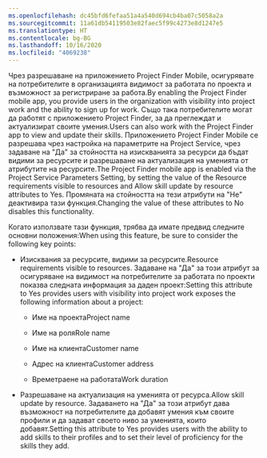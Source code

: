 ```yaml
---
ms.openlocfilehash: dc45bfd6fefaa51a4a540d694cb4ba07c5058a2a
ms.sourcegitcommit: 11a61db54119503e82faec5f99c4273e8d1247e5
ms.translationtype: HT
ms.contentlocale: bg-BG
ms.lasthandoff: 10/16/2020
ms.locfileid: "4069238"
---
```

<span data-ttu-id="ef971-101">Чрез разрешаване на приложението Project Finder Mobile, осигурявате на потребителите в организацията видимост за работата по проекта и възможност за регистриране за работа.</span><span class="sxs-lookup"><span data-stu-id="ef971-101">By enabling the Project Finder mobile app, you provide users in the organization with visibility into project work and the ability to sign up for work.</span></span> <span data-ttu-id="ef971-102">Също така потребителите могат да работят с приложението Project Finder, за да преглеждат и актуализират своите умения.</span><span class="sxs-lookup"><span data-stu-id="ef971-102">Users can also work with the Project Finder app to view and update their skills.</span></span> <span data-ttu-id="ef971-103">Приложението Project Finder Mobile се разрешава чрез настройка на параметрите на Project Service, чрез задаване на "Да" за стойността на изискванията за ресурси да бъдат видими за ресурсите и разрешаване на актуализация на уменията от атрибутите на ресурсите.</span><span class="sxs-lookup"><span data-stu-id="ef971-103">The Project Finder mobile app is enabled via the Project Service Parameters Setting, by setting the value of the Resource requirements visible to resources and Allow skill update by resource attributes to Yes.</span></span> <span data-ttu-id="ef971-104">Промяната на стойността на тези атрибути на "Не" деактивира тази функция.</span><span class="sxs-lookup"><span data-stu-id="ef971-104">Changing the value of these attributes to No disables this functionality.</span></span>  
  
 <span data-ttu-id="ef971-105">Когато използвате тази функция, трябва да имате предвид следните основни положения:</span><span class="sxs-lookup"><span data-stu-id="ef971-105">When using this feature, be sure to consider the following key points:</span></span>  
  
-   <span data-ttu-id="ef971-106">Изисквания за ресурсите, видими за ресурсите.</span><span class="sxs-lookup"><span data-stu-id="ef971-106">Resource requirements visible to resources.</span></span> <span data-ttu-id="ef971-107">Задаване на "Да" за този атрибут за осигуряване на видимост на потребителите за работата по проекти показва следната информация за даден проект:</span><span class="sxs-lookup"><span data-stu-id="ef971-107">Setting this attribute to Yes provides users with visibility into project work exposes the following information about a project:</span></span>  
  
    -   <span data-ttu-id="ef971-108">Име на проекта</span><span class="sxs-lookup"><span data-stu-id="ef971-108">Project name</span></span>  
  
    -   <span data-ttu-id="ef971-109">Име на роля</span><span class="sxs-lookup"><span data-stu-id="ef971-109">Role name</span></span>  
  
    -   <span data-ttu-id="ef971-110">Име на клиента</span><span class="sxs-lookup"><span data-stu-id="ef971-110">Customer name</span></span>  
  
    -   <span data-ttu-id="ef971-111">Адрес на клиента</span><span class="sxs-lookup"><span data-stu-id="ef971-111">Customer address</span></span>  
  
    -   <span data-ttu-id="ef971-112">Времетраене на работата</span><span class="sxs-lookup"><span data-stu-id="ef971-112">Work duration</span></span>  
  
-   <span data-ttu-id="ef971-113">Разрешаване на актуализация на уменията от ресурса.</span><span class="sxs-lookup"><span data-stu-id="ef971-113">Allow skill update by resource.</span></span> <span data-ttu-id="ef971-114">Задаването на "Да" за този атрибут дава възможност на потребителите да добавят умения към своите профили и да задават своето ниво за уменията, които добавят.</span><span class="sxs-lookup"><span data-stu-id="ef971-114">Setting this attribute to Yes provides users with the ability to add skills to their profiles and to set their level of proficiency for the skills they add.</span></span>